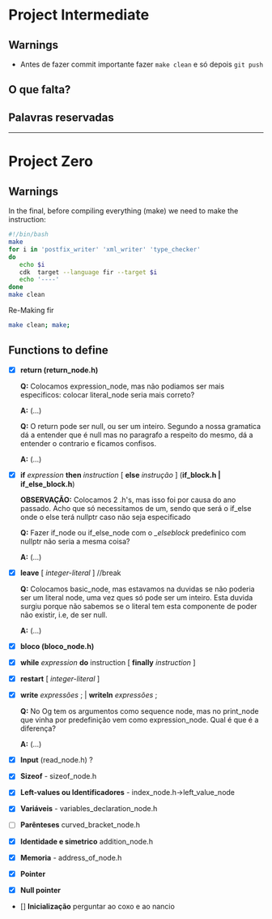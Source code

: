 # Project Intermediate

## Warnings

* Antes de fazer commit importante fazer `make clean` e só depois `git push`

## O que falta?

## Palavras reservadas


---

# Project Zero

## Warnings

In the final, before compiling everything (make) we need to make the instruction:
```bash
#!/bin/bash
make
for i in 'postfix_writer' 'xml_writer' 'type_checker'
do
   echo $i
   cdk  target --language fir --target $i
   echo '----'
done
make clean
```
Re-Making fir

```bash
make clean; make;
```


## Functions to define

* [x] **return (return_node.h)**

    **Q:** Colocamos expression_node, mas não podiamos ser mais especificos: colocar literal_node seria mais correto?
    
    **A:** (...)

    **Q:** O return pode ser null, ou ser um inteiro. Segundo a nossa gramatica dá a entender que é null mas no paragrafo a respeito do mesmo, dá a entender o contrario e ficamos confisos.
    
    **A:** (...)


* [x] **if** *expression* **then** *instruction* [ **else** *instrução* ]  (**if_block.h | if_else_block.h**)

  **OBSERVAÇÃO:** Colocamos 2 .h's, mas isso foi por causa do ano passado. Acho que só necessitamos de um, sendo que será o if_else onde o else terá nullptr caso não seja especificado

  **Q:** Fazer if_node ou if_else_node com o *_elseblock* predefinico com nullptr não seria a mesma coisa?

  **A:** (...)
  
* [x] **leave** [ *integer-literal* ] //break

  **Q:** Colocamos basic_node, mas estavamos na duvidas se não poderia ser um literal node, uma vez ques só pode ser um inteiro. Esta duvida surgiu porque não sabemos se o literal tem esta componente de poder não existir, i.e, de ser null.

  **A:** (...)
  
* [x] **bloco (bloco_node.h)**

* [x] **while** *expression* **do** instruction [ **finally** *instruction* ]

* [x] **restart** [ *integer-literal* ]

* [x] **write** *expressões* ; | **writeln** *expressões* ;

  **Q:** No Og tem os argumentos como sequence node, mas no print_node que vinha por predefinição vem como expression_node. Qual é que é a diferença?

  **A:** (...)

* [x] **Input** (read_node.h) ?

* [x] **Sizeof** - sizeof_node.h

* [x] **Left-values ou Identificadores** - index_node.h->left_value_node

* [x] **Variáveis** - variables_declaration_node.h

* [ ] **Parênteses** curved_bracket_node.h

* [x] **Identidade e simetrico** addition_node.h

* [x] **Memoria** - address_of_node.h

* [x] **Pointer**
* [x] **Null pointer**

* [] **Inicialização** perguntar ao coxo e ao nancio

